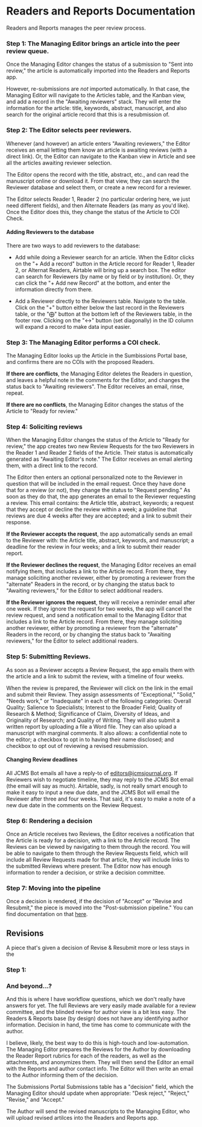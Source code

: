 # Readers and Reports Documentation

Readers and Reports manages the peer review process.

### Step 1: The Managing Editor brings an article into the peer review queue.
Once the Managing Editor changes the status of a submission to "Sent into review," the article is automatically imported into the Readers and Reports app.

However, re-submissions are _not_ imported automatically. In that case, the Managing Editor will navigate to the Articles table, and the Kanban view, and add a record in the "Awaiting reviewers" stack. They will enter the information for the article: title, keywords, abstract, manuscript, and also search for the original article record that this is a resubmission of.

### Step 2: The Editor selects peer reviewers.
Whenever (and however) an article enters "Awaiting reviewers," the Editor receives an email letting them know an article is awaiting reviews (with a direct link). Or, the Editor can navigate to the Kanban view in Article and see all the articles awaiting reviewer selection.

The Editor opens the record with the title, abstract, etc., and can read the manuscript online or download it. From that view, they can search the Reviewer database and select them, or create a new record for a reviewer.

The Editor selects Reader 1, Reader 2 (no particular ordering here, we just need different fields), and then Alternate Readers (as many as you'd like). Once the Editor does this, they change the status of the Article to COI Check.

#### Adding Reviewers to the database
There are two ways to add reviewers to the database:

* Add while doing a Reviewer search for an article. When the Editor clicks on the "+ Add a record" button in the Article record for Reader 1, Reader 2, or Alternat Readers, Airtable will bring up a search box. The editor can search for Reviewers (by name or by field or by institution). Or, they can click the "+ Add new Record" at the bottom, and enter the information directly from there.

* Add a Reviewer directly to the Reviewers table. Navigate to the table. Click on the "+" button either below the last record in the Reviewers table, or the "⨁" button at the bottom left of the Reviewers table, in the footer row. Clicking on the "↔" button (set diagonally) in the ID column will expand a record to make data input easier.

### Step 3: The Managing Editor performs a COI check.
The Managing Editor looks up the Article in the Sumbissions Portal base, and confirms there are no COIs with the proposed Readers.

**If there are conflicts**, the Managing Editor deletes the Readers in question, and leaves a helpful note in the comments for the Editor, and changes the status back to "Awaiting reviewers". The Editor receives an email, rinse, repeat.

**If there are no conflicts**, the Managing Editor changes the status of the Article to "Ready for review."

### Step 4: Soliciting reviews
When the Managing Editor changes the status of the Article to "Ready for review," the app creates two new Review Requests for the two Reviewers in the Reader 1 and Reader 2 fields of the Article. Their status is automatically generated as "Awaiting Editor's note." The Editor receives an email alerting them, with a direct link to the record.

The Editor then enters an optional personalized note to the Reviewer in question that will be included in the email request. Once they have done that for a review (or not), they change the status to "Request pending." As soon as they do that, the app generates an email to the Reviewer requesting a review. This email contains: the Article title, abstract, keywords; a request that they accept or decline the review within a week; a guideline that reviews are due 4 weeks after they are accepted; and a link to submit their response.

**If the Reviewer accepts the request**, the app automatically sends an email to the Reviewer with: the Article title, abstract, keywords, and manuscript; a deadline for the review in four weeks; and a link to submit their reader report.

**If the Reviewer declines the request**, the Managing Editor receives an email notifying them, that includes a link to the Article record. From there, they manage soliciting another reviewer, either by promoting a reviewer from the "alternate" Readers in the record, or by changing the status back to "Awaiting reviewers," for the Editor to select additional readers.

**If the Reviewer ignores the request**, they will receive a reminder email after one week. If they ignore the request for two weeks, the app will cancel the review request, and send a notification email to the Managing Editor that includes a link to the Article record. From there, they manage soliciting another reviewer, either by promoting a reviewer from the "alternate" Readers in the record, or by changing the status back to "Awaiting reviewers," for the Editor to select additional readers.

### Step 5: Submitting Reviews.
As soon as a Reviewer accepts a Review Request, the app emails them with the article and a link to submit the review, with a timeline of four weeks.

When the review is prepared, the Reviewer will click on the link in the email and submit their Review. They assign assessments of "Exceptional," "Solid," "Needs work," or "Inadequate" in each of the following categories: Overall Quality; Salience to Specialists; Interest to the Broader Field; Quality of Research & Method; Significance of Claim, Diversity of Ideas, and Originality of Research; and Quality of Writing. They will also submit a written report by uploading a file a Word file. They can also upload a manuscript with marginal comments. It also allows: a confidential note to the editor; a checkbox to opt in to having their name disclosed; and checkbox to opt out of reviewing a revised resubmission.

#### Changing Review deadlines
All JCMS Bot emails all have a reply-to of editors@jcmsjournal.org. If Reviewers wish to negotiate timeline, they may reply to the JCMS Bot email (the email will say as much). Airtable, sadly, is not really smart enough to make it easy to input a new due date, and the JCMS Bot will email the Reviewer after three and four weeks. That said, it's easy to make a note of a new due date in the comments on the Review Request.

### Step 6: Rendering a decision
Once an Article receives two Reviews, the Editor receives a notification that the Article is ready for a decision, with a link to the Article record. The Reviews can be viewed by navigating to them through the record. You will be able to navigate to them through the Review Requests field, which will include all Review Requests made for that article, they will include links to the submitted Reviews where present. The Editor now has enough information to render a decision, or strike a decision committee.

### Step 7: Moving into the pipeline
Once a decision is rendered, if the decision of "Accept" or "Revise and Resubmit," the piece is moved into the "Post-submission pipeline." You can find documentation on that [here](./post-decision-pipeline.md).

## Revisions
A piece that's given a decision of Revise & Resubmit more or less stays in the 

### Step 1: 

### And beyond...?

And this is where I have workflow questions, which we don't really have answers for yet. The full Reviews are very easily made available for a review committee, and the blinded review for author view is a bit less easy. The Readers & Reports base (by design) does not have any identifying author information. Decision in hand, the time has come to communicate with the author.

I believe, likely, the best way to do this is high-touch and low-automation. The Managing Editor prepares the Reviews for the Author by downloading the Reader Report rubrics for each of the readers, as well as the attachments, and anonymizes them. They will then send the Editor an email with the Reports and author contact info. The Editor will then write an email to the Author informing them of the decision.

The Submissions Portal Submissions table has a "decision" field, which the Managing Editor should update when appropriate: "Desk reject," "Reject," "Revise," and "Accept."

The Author will send the revised manuscripts to the Managing Editor, who will upload revised artilces into the Readers and Reports app.